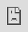 ```yaml
---
title: Opening Ceremony
permalink: /Opening-Ceremony/
breadcrumb: Opening Ceremony
--- 
```

### Opening Ceremony
<html>
<body>
<style>
   iframe{
border : 0;
width:80% ;
}
</style>
<!-- Global site tag (gtag.js) - Google Ads: 726049306 -->
<script async src="https://www.googletagmanager.com/gtag/js?id=AW-726049306"></script>
<script>
  window.dataLayer = window.dataLayer || [];
  function gtag(){dataLayer.push(arguments);}
  gtag('js', new Date());
  gtag('config', 'AW-726049306');
</script>
<img src="/images/GOH-Message-Banner.jpg" style="display:none;">
<img src="/images/GOH-Message-Banner.jpg" style="display:none;">

<div class="video-container" >
<iframe src="https://vimeo.com/event/1187205/embed" frameborder="0" allow="autoplay; fullscreen; picture-in-picture" allowfullscreen style="position:absolute;top:0;left:0;width:100%;height:100%;"></iframe></div>
   
 
<div class="video-container" >  
<iframe src="https_://vimeo.com/event/1187205/embed" frameborder="0" allow="autoplay; fullscreen; picture-in-picture" allowfullscreen style="position:absolute;top:0;left:0;width:100%;height:100%;" title="Ms Renu Siva"></iframe></div>
   
 <div class="video-container" > 
<iframe src="https_://player.vimeo.com/event/1187205/embed" width="640" height="360" frameborder="0" allowfullscreen></iframe>
   </div> *Video is best viewed in 1080p.
    <br/>
   
<div class="video-container" >
<iframe src="https://www.vimeo.com/event/1187205/embed" frameborder="0" allow="autoplay; fullscreen; picture-in-picture" allowfullscreen style="position:absolute;top:0;left:0;width:100%;height:100%;"></iframe></div>
  
   
   
  <div class="btntop"><a href="#top" style="text-decoration:none;"><span style="color:white"><b>Top</b></span></a></div>
